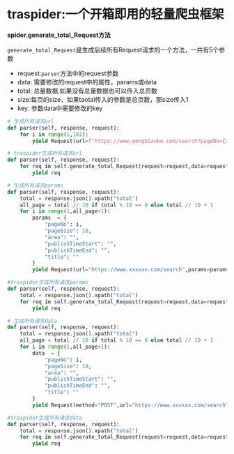 # traspider:一个开箱即用的轻量爬虫框架 







**spider.generate_total_Request方法**

`generate_total_Request`是生成后续所有Request请求的一个方法，一共有5个参数
- request:`parser`方法中的request参数
- data: 需要修改的request中的属性，params或data
- total: 总量数据,如果没有总量数据也可以传入总页数
- size:每页的size，如果taotal传入的参数是总页数，那size传入1
- key: 参数data中需要修改的key


```python
# 生成所有请求url
def parser(self, response, request):
    for i in range(1,101):
        yield Request(url=f"https://www.gongbiaoku.com/search?pageNo={i}&query=&status=&itemCatIds=1190&orderField=top&asc=0&style=", callback=self.parser)
```
```python
# traspider生成所有请求url 
def parser(self, response, request):
    for req in self.generate_total_Request(request=request,data=request.url,total=100,size=1,key="pageNo"):
        yield req
```

```python
# 生成所有请求params
def parser(self, response, request):
    total = response.json().xpath("total")
    all_page = total // 10 if total % 10 == 0 else total // 10 + 1
    for i in range(1,all_page+1):
        params  = {
            "pageNo": i,
            "pageSize": 10,
            "area": "",
            "publishTimeStart": "",
            "publishTimeEnd": "",
            "title": ""
        }
        yield Request(url="https://www.xxxxxx.com/search",params=params,callback=self.parser)
```

```python
#traspider生成所有请求params
def parser(self, response, request):
    total = response.json().xpath("total")
    for req in self.generate_total_Request(request=request,data=request.params,total=total,size=10,key="pageNo"):
        yield req
```


```python
# 生成所有请求data
def parser(self, response, request):
    total = response.json().xpath("total")
    all_page = total // 10 if total % 10 == 0 else total // 10 + 1
    for i in range(1,all_page+1):
        data  = {
            "pageNo": i,
            "pageSize": 10,
            "area": "",
            "publishTimeStart": "",
            "publishTimeEnd": "",
            "title": ""
        }
        yield Request(method="POST",url="https://www.xxxxxx.com/search",data=data,callback=self.parser)
```

```python
#traspider生成所有请求data
def parser(self, response, request):
    total = response.json().xpath("total")
    for req in self.generate_total_Request(request=request,data=request.data,total=total,size=10,key="pageNo"):
        yield req
```